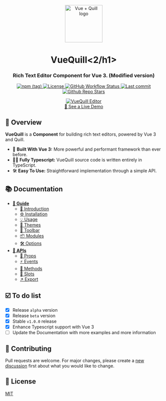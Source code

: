 <p align="center">
  <a href="https://anburocky3.github.io/vue-quill2/" target="_blank" rel="noopener noreferrer">
    <img height="120" src="https://anburocky3.github.io/vue-quill2/quill.svg" alt="Vue + Quill logo">
  </a>
</p>
<h1 align="center">VueQuill<2/h1>
<h3 align="center">
  Rich Text Editor Component for Vue 3. (Modified version)
</h3>
<p align="center">
  <a href="https://www.npmjs.com/package/anburocky3/vue-quill2" title="Version" target="_blank" rel="noopener noreferrer">
    <img alt="npm (tag)" src="https://img.shields.io/npm/v/anburocky3/vue-quill2">
  </a>
  <a href="https://www.npmjs.com/package/anburocky3/vue-quill2" title="License" target="_blank" rel="noopener noreferrer">
    <img src="https://img.shields.io/npm/l/anburocky3/vue-quill2" alt="License">
  </a>
  <a href="https://github.com/anburocky3/vue-quill2/actions" title="Checks" target="_blank" rel="noopener noreferrer">
    <img alt="GitHub Workflow Status" src="https://img.shields.io/github/actions/workflow/status/vueup/vue-quill2/release-vue-quill2.yml?branch=master&logo=github">
  </a>
  <a href="https://github.com/anburocky3/vue-quill2" title="Last commit" target="_blank" rel="noopener noreferrer">
    <img src="https://img.shields.io/github/last-commit/vueup/vue-quill2?logo=github" alt="Last commit">
  </a>
  <a href="https://github.com/anburocky3/vue-quill2" title="Github Repo Stars" target="_blank" rel="noopener noreferrer">
    <img src="https://img.shields.io/github/stars/vueup/vue-quill2?style=social" alt="Github Repo Stars">
  </a>
</p>
<p align="center">
  <a href="https://vueup.github.io/vue-quill2/#demo" title="VueQuill Demo" target="_blank" rel="noopener noreferrer">
    <img src="https://user-images.githubusercontent.com/6185447/111898684-33761b00-8a5a-11eb-9458-372c0185f576.png" alt="VueQuill Editor">
  </a>
  <br>
  <a href="https://vueup.github.io/vue-quill2/#demo" title="Live Demo" target="_blank" rel="noopener noreferrer">👀 See a Live Demo</a>
</p>

## 🔎 Overview

**VueQuill** is a **Component** for building rich text editors, powered by Vue 3 and Quill.

- 💚 **Built With Vue 3:** More powerful and performant framework than ever before.
- 🧙‍♂️ **Fully Typescript:** VueQuill source code is written entirely in TypeScript.
- 🛠️ **Easy To Use:** Straightforward implementation through a simple API.

## 📚 Documentation

- **[📘 Guide](https://vueup.github.io/vue-quill2/guide/)**
  - [🚀 Introduction](https://vueup.github.io/vue-quill2/guide/)
  - [⚙️ Installation](https://vueup.github.io/vue-quill2/guide/installation.html)
  - [💡 Usage](https://vueup.github.io/vue-quill2/guide/usage.html)
  - [🎨 Themes](https://vueup.github.io/vue-quill2/guide/themes.html)
  - [🚥 Toolbar](https://vueup.github.io/vue-quill2/guide/toolbar.html)
  - [📦 Modules](https://vueup.github.io/vue-quill2/guide/modules.html)
  - [🛠️ Options](https://vueup.github.io/vue-quill2/guide/options.html)
- **[🧰 APIs](https://vueup.github.io/vue-quill2/api/)**
  - [📌 Props](https://vueup.github.io/vue-quill2/api/)
  - [⚡ Events](https://vueup.github.io/vue-quill2/api/events.html)
  - [📢 Methods](https://vueup.github.io/vue-quill2/api/methods.html)
  - [🔌 Slots](https://vueup.github.io/vue-quill2/api/slots.html)
  - [↗️ Export](https://vueup.github.io/vue-quill2/api/export.html)

## ☑️ To do list

- [x] Release `alpha` version
- [x] Release `beta` version
- [x] Stable `v1.0.0` release
- [x] Enhance Typescript support with Vue 3
- [ ] Update the Documentation with more examples and more information

## 👏 Contributing

Pull requests are welcome. For major changes, please create a [new discussion](https://github.com/anburocky3/vue-quill2/discussions) first about what you would like to change.

## 📝 License

[MIT](https://choosealicense.com/licenses/mit/)
